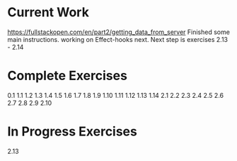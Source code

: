 # Current Work
https://fullstackopen.com/en/part2/getting_data_from_server
Finished some main instructions. working on Effect-hooks next. 
Next step is exercises 2.13 - 2.14

# Complete Exercises
0.1
1.1
1.2
1.3
1.4
1.5
1.6
1.7
1.8
1.9
1.10
1.11
1.12
1.13
1.14
2.1
2.2
2.3
2.4
2.5
2.6
2.7
2.8
2.9
2.10

# In Progress Exercises
2.13